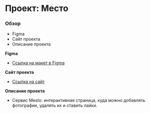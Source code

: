 # Проект: Место

### Обзор

* Figma
* Сайт проекта
* Описание проекта

**Figma**

* [Ссылка на макет в Figma](https://www.figma.com/file/2cn9N9jSkmxD84oJik7xL7/JavaScript.-Sprint-4?node-id=0%3A1)

**Сайт проекта**

* [Ссылка на сайт](https://frenchtomatofrommoscow.github.io/mesto/)

**Описание проекта**

* Сервис Mesto: интерактивная страница, куда можно добавлять фотографии, удалять их и ставить лайки.
